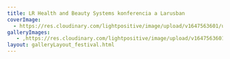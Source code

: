 ```yaml
---
title: LR Health and Beauty Systems konferencia a Larusban
coverImage:
  - https://res.cloudinary.com/lightpositive/image/upload/v1647563601/uploads/LR%20Health%20and%20Beauty%20Systems%20konferencia%20a%20Larusban/LR1-1.jpg
galleryImages:
   - ,https://res.cloudinary.com/lightpositive/image/upload/v1647563601/uploads/LR%20Health%20and%20Beauty%20Systems%20konferencia%20a%20Larusban/LR1-1.jpg
layout: galleryLayout_festival.html
---
```

